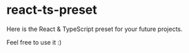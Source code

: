 # react-ts-preset

Here is the React & TypeScript preset for your future projects.

Feel free to use it :)
